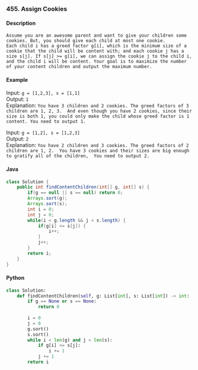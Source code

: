 ### 455. Assign Cookies
#### Description
`Assume you are an awesome parent and want to give your children some cookies. But, you should give each child at most one cookie.`  
`Each child i has a greed factor g[i], which is the minimum size of a cookie that the child will be content with; and each cookie j has a size s[j]. If s[j] >= g[i], we can assign the cookie j to the child i, and the child i will be content. Your goal is to maximize the number of your content children and output the maximum number.`  

#### Example
Input: `g = [1,2,3], s = [1,1]`  
Output: `1`  
Explanation: `You have 3 children and 2 cookies. The greed factors of 3 children are 1, 2, 3. 
And even though you have 2 cookies, since their size is both 1, you could only make the child whose greed factor is 1 content.
You need to output 1.`  

Input: `g = [1,2], s = [1,2,3]`  
Output: `2`  
Explanation: `You have 2 children and 3 cookies. The greed factors of 2 children are 1, 2. 
You have 3 cookies and their sizes are big enough to gratify all of the children, 
You need to output 2.`  

#### Java
```java
class Solution {
    public int findContentChildren(int[] g, int[] s) {
        if(g == null || s == null) return 0;
        Arrays.sort(g);
        Arrays.sort(s);
        int i = 0;
        int j = 0;
        while(i < g.length && j < s.length) {
            if(g[i] <= s[j]) {
                i++;
            }
            j++;
        }
        return i;
    }
}
```
#### Python
```python
class Solution:
    def findContentChildren(self, g: List[int], s: List[int]) -> int:
        if g == None or s == None:
            return 0
        
        i = 0 
        j = 0
        g.sort()
        s.sort()
        while i < len(g) and j < len(s):
            if g[i] <= s[j]:
                i += 1
            j += 1
        return i
```
